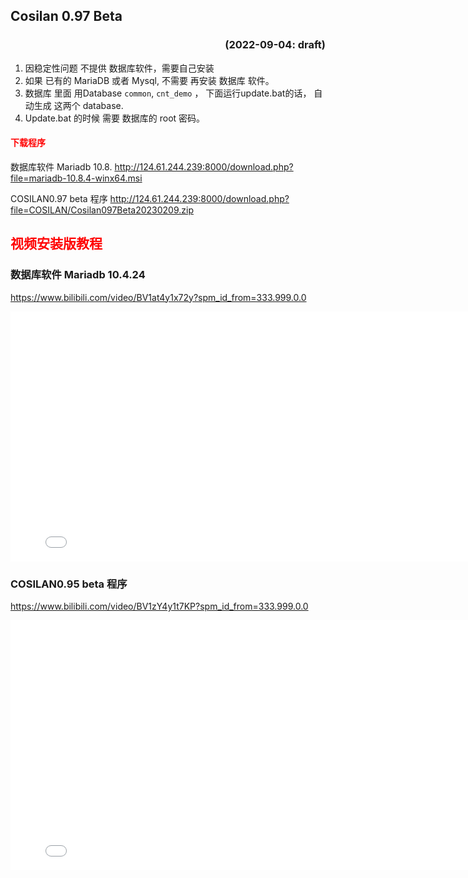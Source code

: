 ## Cosilan 0.97 Beta

### <div style="text-align: right">(2022-09-04: draft)  </div>
1. 因稳定性问题 不提供 数据库软件，需要自己安装 
2. 如果 已有的 MariaDB 或者 Mysql, 不需要 再安装 数据库 软件。 
3. 数据库 里面 用Database `common`, `cnt_demo` ， 下面运行update.bat的话， 自动生成 这两个 database.  
4. Update.bat 的时候 需要 数据库的 root 密码。
  
#### <span style="color:red">下载程序</span>
数据库软件 Mariadb 10.8.
http://124.61.244.239:8000/download.php?file=mariadb-10.8.4-winx64.msi

COSILAN0.97 beta 程序
http://124.61.244.239:8000/download.php?file=COSILAN/Cosilan097Beta20230209.zip

  
## <span style="color:red">视频安装版教程</span>  
 ### <div style="text-align: left">数据库软件 Mariadb 10.4.24  </div>
https://www.bilibili.com/video/BV1at4y1x72y?spm_id_from=333.999.0.0  
<iframe class="ql-video" frameborder="0" allowfullscreen="true" src="//player.bilibili.com/player.html?bvid=BV1at4y1x72y" height="400" width="800"></iframe>

 ### <div style="text-align: left">COSILAN0.95 beta 程序  </div>
https://www.bilibili.com/video/BV1zY4y1t7KP?spm_id_from=333.999.0.0  
<iframe class="ql-video" frameborder="0" allowfullscreen="true" src="//player.bilibili.com/player.html?bvid=BV1zY4y1t7KP" height="400" width="800"></iframe>

